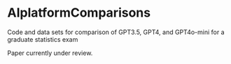 # AIplatformComparisons
Code and data sets for comparison of GPT3.5, GPT4, and GPT4o-mini for a graduate statistics exam

Paper currently under review.
